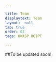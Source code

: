```yaml
---

title: Team
displaytext: Team
layout:  null
tab: true
order: 03
tags: OWASP RGIPT

---
```


##To be updated soon!
